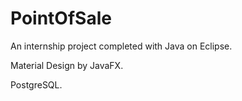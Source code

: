 # PointOfSale

An internship project completed with Java on Eclipse.

Material Design by JavaFX.

PostgreSQL.
